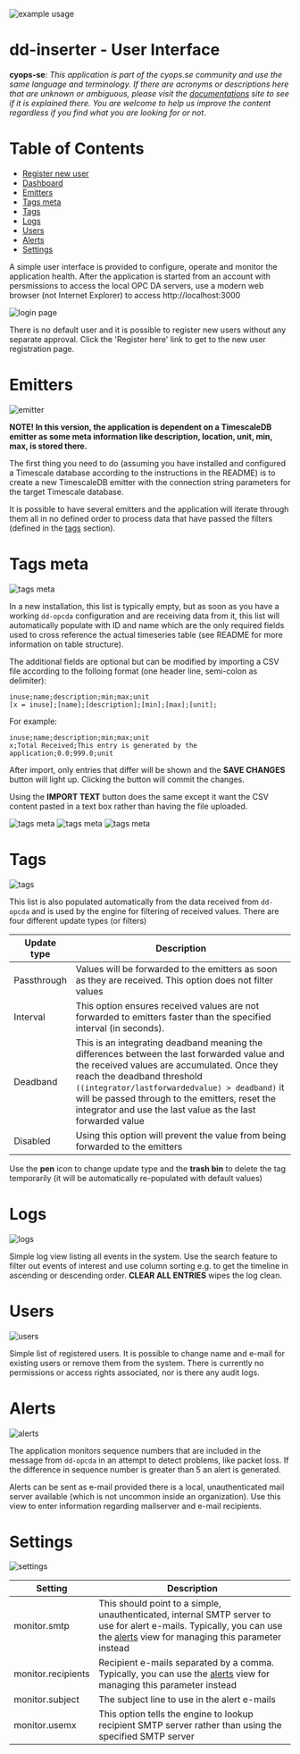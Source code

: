 ![example usage](./assets/cyops.png)
# dd-inserter - User Interface
**cyops-se**: *This application is part of the cyops.se community and use the same language and terminology. If there are acronyms or descriptions here that are unknown or ambiguous, please visit the [documentations](https://github.com/cyops-se/docs) site to see if it is explained there. You are welcome to help us improve the content regardless if you find what you are looking for or not*.

# Table of Contents
* [Register new user](#register-new-user)
* [Dashboard](#dashboard)
* [Emitters](#emitters)
* [Tags meta](#tagsmeta)
* [Tags](#tags)
* [Logs](#logs)
* [Users](#users)
* [Alerts](#alerts)
* [Settings](#settings)

A simple user interface is provided to configure, operate and monitor the application health. After the application is started from an account with persmissions to access the local OPC DA servers, use a modern web browser (not Internet Explorer) to access http://localhost:3000

![login page](./assets/login-1.png)

There is no default user and it is possible to register new users without any separate approval. Click the 'Register here' link to get to the new user registration page.

# Emitters
![emitter](./assets/emitters-1.png)

**NOTE! In this version, the application is dependent on a TimescaleDB emitter as some meta information like description, location, unit, min, max, is stored there.**

The first thing you need to do (assuming you have installed and configured a Timescale database according to the instructions in the README) is to create a new TimescaleDB emitter with the connection string parameters for the target Timescale database.

It is possible to have several emitters and the application will iterate through them all in no defined order to process data that have passed the filters (defined in the [tags](#tags) section).

# Tags meta
![tags meta](./assets/tags_meta-1.png)

In a new installation, this list is typically empty, but as soon as you have a working ```dd-opcda``` configuration and are receiving data from it, this list will automatically populate with ID and name which are the only required fields used to cross reference the actual timeseries table (see README for more information on table structure).

The additional fields are optional but can be modified by importing a CSV file according to the folloing format (one header line, semi-colon as delimiter):

```
inuse;name;description;min;max;unit
[x = inuse];[name];[description];[min];[max];[unit];
```

For example:
```
inuse;name;description;min;max;unit
x;Total Received;This entry is generated by the application;0.0;999.0;unit
```

After import, only entries that differ will be shown and the **SAVE CHANGES** button will light up. Clicking the button will commit the changes.

Using the **IMPORT TEXT** button does the same except it want the CSV content pasted in a text box rather than having the file uploaded.

![tags meta](./assets/tags_meta-2.png)
![tags meta](./assets/tags_meta-2b.png)
![tags meta](./assets/tags_meta-3.png)

# Tags
![tags](./assets/tags-1.png)

This list is also populated automatically from the data received from ```dd-opcda``` and is used by the engine for filtering of received values. There are four different update types (or filters)

| Update type | Description |
|-------------|-------------|
| Passthrough | Values will be forwarded to the emitters as soon as they are received. This option does not filter values |
| Interval | This option ensures received values are not forwarded to emitters faster than the specified interval (in seconds). |
| Deadband | This is an integrating deadband meaning the differences between the last forwarded value and the received values are accumulated. Once they reach the deadband threshold ```((integrator/lastforwardedvalue) > deadband)``` it will be passed through to the emitters, reset the integrator and use the last value as the last forwarded value |
| Disabled | Using this option will prevent the value from being forwarded to the emitters |

Use the **pen** icon to change update type and the **trash bin** to delete the tag temporarily (it will be automatically re-populated with default values)

# Logs
![logs](./assets/logs-1.png)

Simple log view listing all events in the system. Use the search feature to filter out events of interest and use column sorting e.g. to get the timeline in ascending or descending order.
**CLEAR ALL ENTRIES** wipes the log clean.

# Users
![users](./assets/users-1.png)

Simple list of registered users. It is possible to change name and e-mail for existing users or remove them from the system. There is currently no permissions or access rights associated, nor is there any audit logs.

# Alerts
![alerts](./assets/alerts-1.png)

The application monitors sequence numbers that are included in the message from ```dd-opcda``` in an attempt to detect problems, like packet loss. If the difference in sequence number is greater than 5 an alert is generated.

Alerts can be sent as e-mail provided there is a local, unauthenticated mail server available (which is not uncommon inside an organization). Use this view to enter information regarding mailserver and e-mail recipients.

# Settings
![settings](./assets/settings-1.png)

| Setting | Description |
|---------|-------------|
| monitor.smtp | This should point to a simple, unauthenticated, internal SMTP server to use for alert e-mails. Typically, you can use the [alerts](#alerts) view for managing this parameter instead |
| monitor.recipients | Recipient e-mails separated by a comma. Typically, you can use the [alerts](#alerts) view for managing this parameter instead |
| monitor.subject | The subject line to use in the alert e-mails |
| monitor.usemx | This option tells the engine to lookup recipient SMTP server rather than using the specified SMTP server |